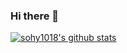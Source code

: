 ### Hi there 👋
[![sohy1018's github stats](https://github-readme-stats.vercel.app/api?username=sohy1018&show_icons=true)](https://github.com/anuraghazra/github-readme-stats)


<!--
**sohy1018/sohy1018** is a ✨ _special_ ✨ repository because its `README.md` (this file) appears on your GitHub profile.

Here are some ideas to get you started:

- 🔭 I’m currently working on ...
- 🌱 I’m currently learning ...
- 👯 I’m looking to collaborate on ...
- 🤔 I’m looking for help with ...
- 💬 Ask me about ...
- 📫 How to reach me: ...
- 😄 Pronouns: ...
- ⚡ Fun fact: ...
-->
